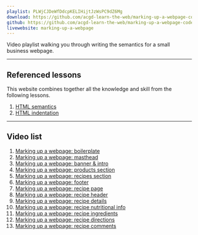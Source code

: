 ```yaml
---
playlist: PLWjCJDeWfDdcpKELIHijtJzWsPC9dZ6Mg
download: https://github.com/acgd-learn-the-web/marking-up-a-webpage-code/archive/master.zip
github: https://github.com/acgd-learn-the-web/marking-up-a-webpage-code
livewebsite: marking-up-a-webpage
---
```


Video playlist walking you through writing the semantics for a small business webpage.

---

## Referenced lessons

This website combines together all the knowledge and skill from the following lessons.

1. [HTML semantics](/topics/html-semantics/)
2. [HTML indentation](/topics/html-indentation/)

---

## Video list

1. [Marking up a webpage: boilerplate](https://www.youtube.com/watch?v=Vq9wKIXM1XA&index=1&list=PLWjCJDeWfDdcpKELIHijtJzWsPC9dZ6Mg)
2. [Marking up a webpage: masthead](https://www.youtube.com/watch?v=3BYItKc0D-w&index=2&list=PLWjCJDeWfDdcpKELIHijtJzWsPC9dZ6Mg)
3. [Marking up a webpage: banner & intro](https://www.youtube.com/watch?v=-DZVJKtGLJM&index=3&list=PLWjCJDeWfDdcpKELIHijtJzWsPC9dZ6Mg)
4. [Marking up a webpage: products section](https://www.youtube.com/watch?v=v_JvNdxTkn8&index=4&list=PLWjCJDeWfDdcpKELIHijtJzWsPC9dZ6Mg)
5. [Marking up a webpage: recipes section](https://www.youtube.com/watch?v=hGpJMN2OuS0&list=PLWjCJDeWfDdcpKELIHijtJzWsPC9dZ6Mg&index=5)
6. [Marking up a webpage: footer](https://www.youtube.com/watch?v=Ih9Ln5WFMC4&list=PLWjCJDeWfDdcpKELIHijtJzWsPC9dZ6Mg&index=6)
7. [Marking up a webpage: recipe page](https://www.youtube.com/watch?v=9iEWS3k3w_I&index=7&list=PLWjCJDeWfDdcpKELIHijtJzWsPC9dZ6Mg)
8. [Marking up a webpage: recipe header](https://www.youtube.com/watch?v=JIAAySpQmkM&index=8&list=PLWjCJDeWfDdcpKELIHijtJzWsPC9dZ6Mg)
9. [Marking up a webpage: recipe details](https://www.youtube.com/watch?v=Z39q-cd7qmw&index=9&list=PLWjCJDeWfDdcpKELIHijtJzWsPC9dZ6Mg)
10. [Marking up a webpage: recipe nutritional info](https://www.youtube.com/watch?v=67Cr5elLKZw&list=PLWjCJDeWfDdcpKELIHijtJzWsPC9dZ6Mg&index=10)
11. [Marking up a webpage: recipe ingredients](https://www.youtube.com/watch?v=wTC5U_Spi0g&index=11&list=PLWjCJDeWfDdcpKELIHijtJzWsPC9dZ6Mg)
12. [Marking up a webpage: recipe directions](https://www.youtube.com/watch?v=wD2anJGqSIk&index=12&list=PLWjCJDeWfDdcpKELIHijtJzWsPC9dZ6Mg)
13. [Marking up a webpage: recipe comments](https://www.youtube.com/watch?v=7ydWw6xsOCI&index=13&list=PLWjCJDeWfDdcpKELIHijtJzWsPC9dZ6Mg)

